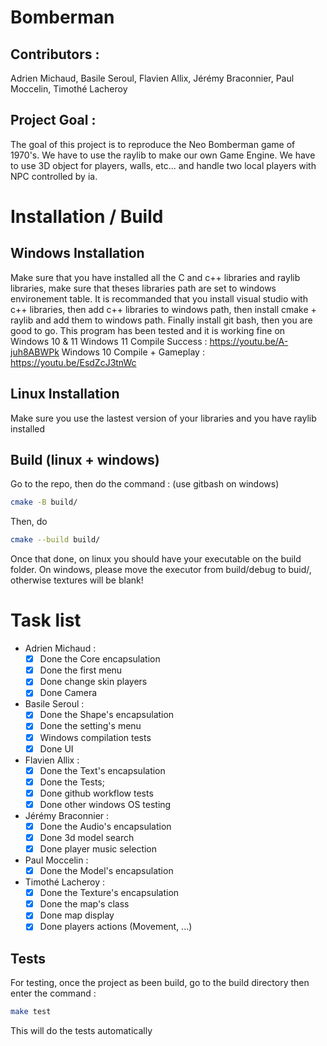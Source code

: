 # Bomberman
## Contributors : 
Adrien Michaud, Basile Seroul, Flavien Allix, Jérémy Braconnier, Paul Moccelin, Timothé Lacheroy
## Project Goal : 
The goal of this project is to reproduce the Neo Bomberman game of 1970's. We have to use the raylib to make our own Game Engine. We have to use 3D object for players, walls, etc... and handle two local players with NPC controlled by ia.

# Installation / Build
## Windows Installation
Make sure that you have installed all the C and c++ libraries and raylib libraries, make sure that theses libraries path are set to windows environement table.
It is recommanded that you install visual studio with c++ libraries, then add c++ libraries to windows path, then install cmake + raylib and add them to windows path. Finally install git bash, then you are good to go.
This program has been tested and it is working fine on Windows 10 & 11
Windows 11 Compile Success : https://youtu.be/A-juh8ABWPk
Windows 10 Compile + Gameplay : https://youtu.be/EsdZcJ3tnWc

## Linux Installation
Make sure you use the lastest version of your libraries and you have raylib installed

## Build (linux + windows)

Go to the repo, then do the command : (use gitbash on windows)
```bash
cmake -B build/
```
Then, do
```bash
cmake --build build/
```
Once that done, on linux you should have your executable on the build folder. On windows, please move the executor from build/debug to buid/, otherwise textures will be blank!

# Task list

* Adrien Michaud :
  - [x] Done the Core encapsulation
  - [x] Done the first menu
  - [x] Done change skin players
  - [x] Done Camera
* Basile Seroul :
  - [x] Done the Shape's encapsulation
  - [x] Done the setting's menu
  - [x] Windows compilation tests
  - [x] Done UI
* Flavien Allix :
  - [x] Done the Text's encapsulation
  - [x] Done the Tests;
  - [x] Done github workflow tests
  - [x] Done other windows OS testing
* Jérémy Braconnier :
  - [x] Done the Audio's encapsulation
  - [x] Done 3d model search
  - [x] Done player music selection
* Paul Moccelin :
  - [x] Done the Model's encapsulation
* Timothé Lacheroy :
  - [x] Done the Texture's encapsulation
  - [x] Done the map's class
  - [x] Done map display
  - [x] Done players actions (Movement, ...)

## Tests

For testing, once the project as been build, go to the build directory then enter the command :
```bash
make test
```
This will do the tests automatically